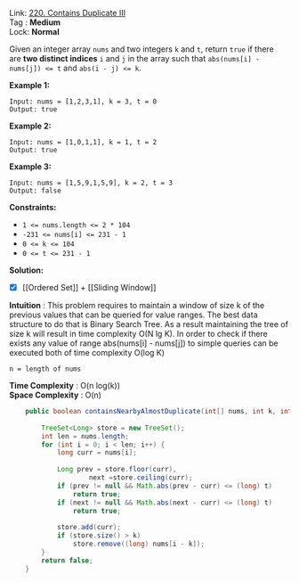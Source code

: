 Link: [220. Contains Duplicate III](https://leetcode.com/problems/contains-duplicate-iii/) <br>
Tag : **Medium**<br>
Lock: **Normal**

Given an integer array `nums` and two integers `k` and `t`, return `true` if there are **two distinct indices** `i` and `j` in the array such that `abs(nums[i] - nums[j]) <= t` and `abs(i - j) <= k`.

**Example 1:**
```
Input: nums = [1,2,3,1], k = 3, t = 0
Output: true
```

**Example 2:**
```
Input: nums = [1,0,1,1], k = 1, t = 2
Output: true
```

**Example 3:**
```
Input: nums = [1,5,9,1,5,9], k = 2, t = 3
Output: false
```

**Constraints:**
-   `1 <= nums.length <= 2 * 104`
-   `-231 <= nums[i] <= 231 - 1`
-   `0 <= k <= 104`
-   `0 <= t <= 231 - 1`

**Solution:**
- [x] [[Ordered Set]] + [[Sliding Window]]

**Intuition** :
This problem requires to maintain a window of size k of the previous values that can be queried for value ranges. The best data structure to do that is Binary Search Tree. As a result maintaining the tree of size k will result in time complexity O(N lg K). In order to check if there exists any value of range abs(nums[i] - nums[j]) to simple queries can be executed both of time complexity O(log K)

```
n = length of nums
```
**Time Complexity** : O(n log(k))<br>
**Space Complexity** : O(n)

```java
    public boolean containsNearbyAlmostDuplicate(int[] nums, int k, int t) {
        
        TreeSet<Long> store = new TreeSet();
        int len = nums.length;
        for (int i = 0; i < len; i++) {
            long curr = nums[i];
                
            Long prev = store.floor(curr),
                    next =store.ceiling(curr);
            if (prev != null && Math.abs(prev - curr) <= (long) t)
                return true;
            if (next != null && Math.abs(next - curr) <= (long) t)
                return true;
            
            store.add(curr);
            if (store.size() > k)
                store.remove((long) nums[i - k]);
        }
        return false;
    }
```
